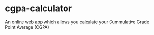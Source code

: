 # cgpa-calculator
An online web app which allows you calculate your Cummulative Grade Point Average (CGPA)

